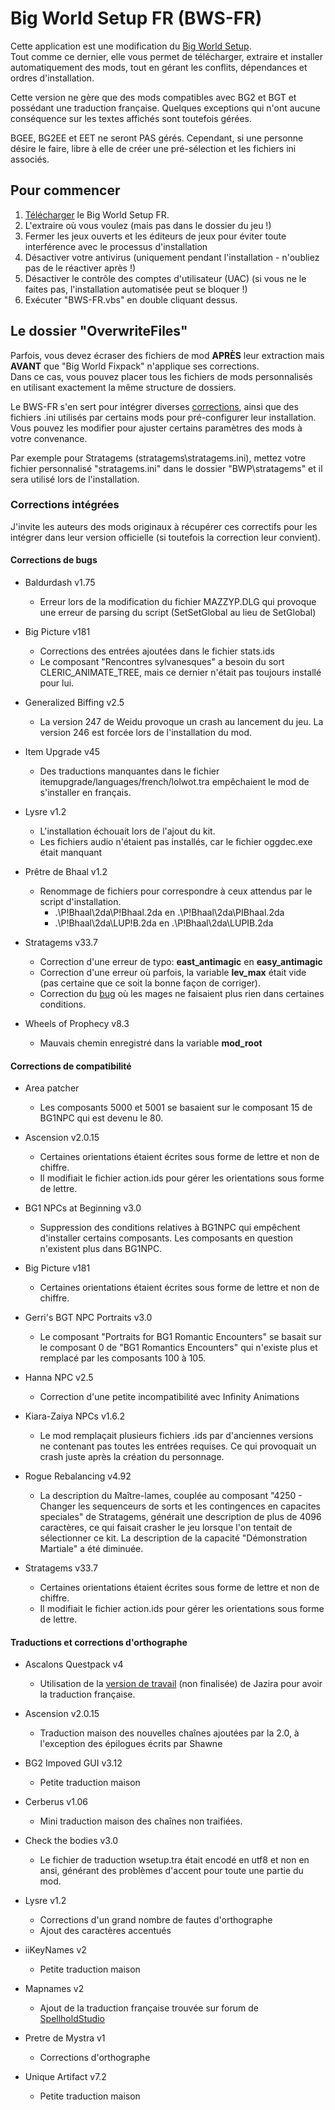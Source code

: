 # Big World Setup FR (BWS-FR)

Cette application est une modification du [Big World Setup](<https://github.com/BigWorldSetup/BigWorldSetup>).  
Tout comme ce dernier, elle vous permet de télécharger, extraire et installer automatiquement des mods, tout en gérant les conflits, dépendances et ordres d'installation.

Cette version ne gère que des mods compatibles avec BG2 et BGT et possédant une traduction française. Quelques exceptions qui n'ont aucune conséquence sur les textes affichés sont toutefois gérées.

BGEE, BG2EE et EET ne seront PAS gérés.
Cependant, si une personne désire le faire, libre à elle de créer une pré-sélection et les fichiers ini associés.

## Pour commencer

1. [Télécharger](<https://github.com/Selphira/BigWorldSetupFR/archive/master.zip>) le Big World Setup FR.
2. L'extraire où vous voulez (mais pas dans le dossier du jeu !)
3. Fermer les jeux ouverts et les éditeurs de jeux pour éviter toute interférence avec le processus d'installation
4. Désactiver votre antivirus (uniquement pendant l'installation - n'oubliez pas de le réactiver après !)
5. Désactiver le contrôle des comptes d'utilisateur (UAC) (si vous ne le faites pas, l'installation automatisée peut se bloquer !)
6. Exécuter "BWS-FR.vbs" en double cliquant dessus.

## Le dossier "OverwriteFiles"
Parfois, vous devez écraser des fichiers de mod **APRÈS** leur extraction mais **AVANT** que "Big World Fixpack" n'applique ses corrections.  
Dans ce cas, vous pouvez placer tous les fichiers de mods personnalisés en utilisant exactement la même structure de dossiers.

Le BWS-FR s'en sert pour intégrer diverses [corrections](#corrections), ainsi que des fichiers .ini utilisés par certains mods pour pré-configurer leur installation.  
Vous pouvez les modifier pour ajuster certains paramètres des mods à votre convenance. 

Par exemple pour Stratagems (stratagems\stratagems.ini), mettez votre fichier personnalisé "stratagems.ini" dans le dossier "BWP\stratagems" et il sera utilisé lors de l'installation.

### <a name="corrections"></a>Corrections intégrées

J'invite les auteurs des mods originaux à récupérer ces correctifs pour les intégrer dans leur version officielle (si toutefois la correction leur convient).

#### Corrections de bugs
- Baldurdash v1.75
  - Erreur lors de la modification du fichier MAZZYP.DLG qui provoque une erreur de parsing du script (SetSetGlobal au lieu de SetGlobal)

- Big Picture v181
  - Corrections des entrées ajoutées dans le fichier stats.ids
  - Le composant "Rencontres sylvanesques" a besoin du sort CLERIC_ANIMATE_TREE, mais ce dernier n'était pas toujours installé pour lui.
  
- Generalized Biffing v2.5
  - La version 247 de Weidu provoque un crash au lancement du jeu. La version 246 est forcée lors de l'installation du mod.

- Item Upgrade v45
  - Des traductions manquantes dans le fichier itemupgrade/languages/french/lolwot.tra empêchaient le mod de s'installer en français.
  
- Lysre v1.2
  - L'installation échouait lors de l'ajout du kit.
  - Les fichiers audio n'étaient pas installés, car le fichier oggdec.exe était manquant

- Prêtre de Bhaal v1.2
  - Renommage de fichiers pour correspondre à ceux attendus par le script d'installation.
    - .\P!Bhaal\2da\P!Bhaal.2da en .\P!Bhaal\2da\PIBhaal.2da
    - .\P!Bhaal\2da\LUP!B.2da en .\P!Bhaal\2da\LUPIB.2da

- Stratagems v33.7
  - Correction d'une erreur de typo: **east_antimagic** en **easy_antimagic**
  - Correction d'une erreur où parfois, la variable **lev_max** était vide (pas certaine que ce soit la bonne façon de corriger).
  - Correction du [bug](<https://www.gibberlings3.net/forums/topic/31468-sword-coast-stratagems-v33-now-available/?do=findComment&comment=293929>) où les mages ne faisaient plus rien dans certaines conditions.

- Wheels of Prophecy v8.3
  - Mauvais chemin enregistré dans la variable **mod_root**
  
#### Corrections de compatibilité
- Area patcher
  - Les composants 5000 et 5001 se basaient sur le composant 15 de BG1NPC qui est devenu le 80.

- Ascension v2.0.15
  - Certaines orientations étaient écrites sous forme de lettre et non de chiffre.
  - Il modifiait le fichier action.ids pour gérer les orientations sous forme de lettre.
  
- BG1 NPCs at Beginning v3.0
  - Suppression des conditions relatives à BG1NPC qui empêchent d'installer certains composants. Les composants en question n'existent plus dans BG1NPC.
  
- Big Picture v181
  - Certaines orientations étaient écrites sous forme de lettre et non de chiffre. 
  
- Gerri's BGT NPC Portraits v3.0
  - Le composant "Portraits for BG1 Romantic Encounters" se basait sur le composant 0 de "BG1 Romantics Encounters" qui n'existe plus et remplacé par les composants 100 à 105.
  
- Hanna NPC v2.5
  - Correction d'une petite incompatibilité avec Infinity Animations
  
- Kiara-Zaiya NPCs v1.6.2
  - Le mod remplaçait plusieurs fichiers .ids par d'anciennes versions ne contenant pas toutes les entrées requises.
    Ce qui provoquait un crash juste après la création du personnage.
     
- Rogue Rebalancing v4.92
  - La description du Maître-lames, couplée au composant "4250 - Changer les sequenceurs de sorts et les contingences en capacites speciales" de Stratagems, générait une description de plus de 4096 caractères, ce qui faisait crasher le jeu lorsque l'on tentait de sélectionner ce kit.
    La description de la capacité "Démonstration Martiale" a été diminuée.
    
- Stratagems v33.7
  - Certaines orientations étaient écrites sous forme de lettre et non de chiffre. 
  - Il modifiait le fichier action.ids pour gérer les orientations sous forme de lettre.
  
#### Traductions et corrections d'orthographe

- Ascalons Questpack v4
  - Utilisation de la [version de travail](<https://github.com/Jazira33/AC_QUEST>) (non finalisée) de Jazira pour avoir la traduction française.

- Ascension v2.0.15
  - Traduction maison des nouvelles chaînes ajoutées par la 2.0, à l'exception des épilogues écrits par Shawne 

- BG2 Impoved GUI v3.12
  - Petite traduction maison
  
- Cerberus v1.06
  - Mini traduction maison des chaînes non traifiées.

- Check the bodies v3.0
  - Le fichier de traduction wsetup.tra était encodé en utf8 et non en ansi, générant des problèmes d'accent pour toute une partie du mod.

- Lysre v1.2
  - Corrections d'un grand nombre de fautes d'orthographe
  - Ajout des caractères accentués

- iiKeyNames v2
  - Petite traduction maison

- Mapnames v2
  - Ajout de la traduction française trouvée sur forum de [SpellholdStudio](<http://www.shsforums.net/topic/46634-sword-coast-map-labels/?p=545744>)

- Pretre de Mystra v1
  - Corrections d'orthographe

- Unique Artifact v7.2
  - Petite traduction maison